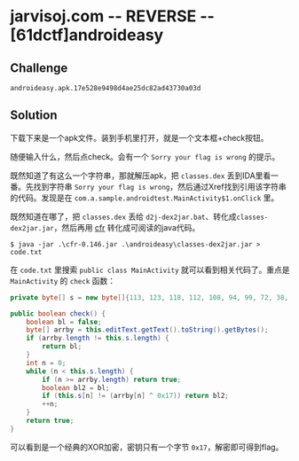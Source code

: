 # jarvisoj.com -- REVERSE -- [61dctf]androideasy

## Challenge

```
androideasy.apk.17e528e9498d4ae25dc82ad43730a03d
```

## Solution

下载下来是一个apk文件。装到手机里打开，就是一个文本框+check按钮。

随便输入什么，然后点check。会有一个 `Sorry your flag is wrong` 的提示。

既然知道了有这么一个字符串，那就解压apk，把 `classes.dex` 丢到IDA里看一番。先找到字符串 `Sorry your flag is wrong`，然后通过Xref找到引用该字符串的代码。发现是在 `com.a.sample.androidtest.MainActivity$1.onClick` 里。

既然知道在哪了，把 `classes.dex` 丢给 `d2j-dex2jar.bat`、转化成`classes-dex2jar.jar`，然后再用 [cfr](http://www.benf.org/other/cfr/) 转化成可阅读的java代码。

```console
$ java -jar .\cfr-0.146.jar .\androideasy\classes-dex2jar.jar > code.txt
```

在 `code.txt` 里搜索 `public class MainActivity` 就可以看到相关代码了。重点是 `MainActivity` 的 `check` 函数：

```java
private byte[] s = new byte[]{113, 123, 118, 112, 108, 94, 99, 72, 38, 68, 72, 87, 89, 72, 36, 118, 100, 78, 72, 87, 121, 83, 101, 39, 62, 94, 62, 38, 107, 115, 106};

public boolean check() {
    boolean bl = false;
    byte[] arrby = this.editText.getText().toString().getBytes();
    if (arrby.length != this.s.length) {
        return bl;
    }
    int n = 0;
    while (n < this.s.length) {
        if (n >= arrby.length) return true;
        boolean bl2 = bl;
        if (this.s[n] != (arrby[n] ^ 0x17)) return bl2;
        ++n;
    }
    return true;
}
```

可以看到是一个经典的XOR加密，密钥只有一个字节 `0x17`，解密即可得到flag。

